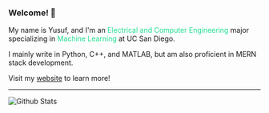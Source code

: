 ### Welcome! 👋

My name is Yusuf, and I'm an <span style = "color:#20df90">Electrical and Computer Engineering</span> major specializing in <span style="color: #20df90;">Machine Learning</span> at UC San Diego.

I mainly write in Python, C++, and MATLAB, but am also proficient in MERN stack development.

Visit my [website](https://ymorsi7.github.io/) to learn more!

<hr>

![Github Stats](https://github-readme-stats.vercel.app/api?username=ymorsi7&show_icons=true&title_color=fff&icon_color=79ff97&text_color=9f9f9f&bg_color=151515)

<!-- 
[![GitHub Streak](https://github-readme-streak-stats.herokuapp.com?user=ymorsi7&theme=dark&mode=weekly)](https://git.io/streak-stats) -->

